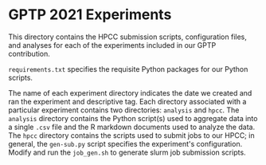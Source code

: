 # GPTP 2021 Experiments

This directory contains the HPCC submission scripts, configuration files, and analyses for each of the experiments included in our GPTP contribution.

`requirements.txt` specifies the requisite Python packages for our Python scripts.

The name of each experiment directory indicates the date we created and ran the experiment and descriptive tag.
Each directory associated with a particular experiment contains two directories: `analysis` and `hpcc`.
The `analysis` directory contains the Python script(s) used to aggregate data into a single `.csv` file and the R markdown documents used to analyze the data.
The `hpcc` directory contains the scripts used to submit jobs to our HPCC; in general, the `gen-sub.py` script specifies the experiment's configuration.
Modify and run the `job_gen.sh` to generate slurm job submission scripts.